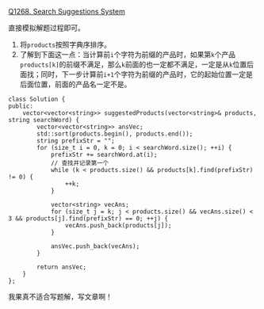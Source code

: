 [Q1268. Search Suggestions System](https://leetcode-cn.com/problems/search-suggestions-system/)

直接模拟解题过程即可。
1. 将`products`按照字典序排序。
2. 了解到下面这一点：当计算前`i`个字符为前缀的产品时，如果第`k`个产品`products[k]`的前缀不满足，那么`k`前面的也一定都不满足，一定是从`k`位置后面找；同时，下一步计算前`i+1`个字符为前缀的产品时，它的起始位置一定是后面位置，前面的产品名一定不是。
```
class Solution {
public:
	vector<vector<string>> suggestedProducts(vector<string>& products, string searchWord) {
		vector<vector<string>> ansVec;
		std::sort(products.begin(), products.end());
		string prefixStr = "";
		for (size_t i = 0, k = 0; i < searchWord.size(); ++i) {
			prefixStr += searchWord.at(i);
			// 查找并记录第一个
			while (k < products.size() && products[k].find(prefixStr) != 0) {
				++k;
			}

			vector<string> vecAns;
			for (size_t j = k; j < products.size() && vecAns.size() < 3 && products[j].find(prefixStr) == 0; ++j) {
				vecAns.push_back(products[j]);
			}

			ansVec.push_back(vecAns);
		}

		return ansVec;
	}
};
```
我果真不适合写题解，写文章啊！